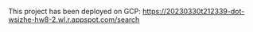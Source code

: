 This project has been deployed on GCP: https://20230330t212339-dot-wsizhe-hw8-2.wl.r.appspot.com/search
